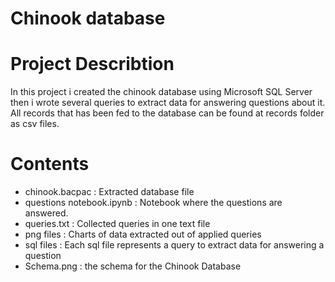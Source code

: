 # Chinook database 

# Project Describtion

In this project i created the chinook database using Microsoft SQL Server then i wrote several queries to extract data for answering questions about it. All records that 
has been fed to the database can be found at records folder as csv files.

# Contents

* chinook.bacpac : Extracted database file
* questions notebook.ipynb : Notebook where the questions are answered.
* queries.txt : Collected queries in one text file
* png files : Charts of data extracted out of applied queries
* sql files : Each sql file represents a query to extract data for answering a question
* Schema.png : the schema for the Chinook Database 

